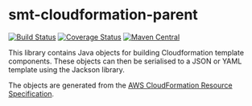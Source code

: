 <!---
Copyright 2015 Karl Bennett

Licensed under the Apache License, Version 2.0 (the "License");
you may not use this file except in compliance with the License.
You may obtain a copy of the License at

    http://www.apache.org/licenses/LICENSE-2.0

Unless required by applicable law or agreed to in writing, software
distributed under the License is distributed on an "AS IS" BASIS,
WITHOUT WARRANTIES OR CONDITIONS OF ANY KIND, either express or implied.
See the License for the specific language governing permissions and
limitations under the License.
-->
smt-cloudformation-parent
===========
[![Build Status](https://travis-ci.org/shiver-me-timbers/smt-cloudformation-parent.svg)](https://travis-ci.org/shiver-me-timbers/smt-cloudformation-parent)
[![Coverage Status](https://coveralls.io/repos/shiver-me-timbers/smt-cloudformation-parent/badge.svg?branch=master&service=github)](https://coveralls.io/github/shiver-me-timbers/smt-cloudformation-parent?branch=master)
[![Maven Central](https://maven-badges.herokuapp.com/maven-central/com.github.shiver-me-timbers.aws.cloudformation/smt-cloudformation-parent/badge.svg)](https://maven-badges.herokuapp.com/maven-central/com.github.shiver-me-timbers.aws.cloudformation/smt-cloudformation-parent/)

This library contains Java objects for building Cloudformation template components. These objects can then be serialised 
to a JSON or YAML template using the Jackson library.

The objects are generated from the 
[AWS CloudFormation Resource Specification](https://d1uauaxba7bl26.cloudfront.net/latest/gzip/CloudFormationResourceSpecification.json).
